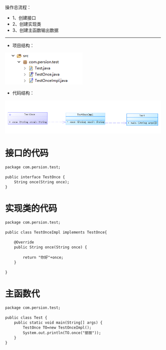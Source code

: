 操作总流程：
- 1、创建接口
- 2、创建实现类
- 3、创建主函数输出数据

----------

- 项目结构：

![](image/1-1.png)

- 代码结构：

![](image/1-2.png)

# 接口的代码
```
package com.persion.test;

public interface TestOnce {
	String once(String once);
}
```
# 实现类的代码
```
package com.persion.test;

public class TestOnceImpl implements TestOnce{

	@Override
	public String once(String once) {
		
		return "你好"+once;
	}

}
```
# 主函数代
```
package com.persion.test;

public class Test {
	public static void main(String[] args) {
		TestOnce TO=new TestOnceImpl();
		System.out.println(TO.once("丽丽"));
	}
}
```